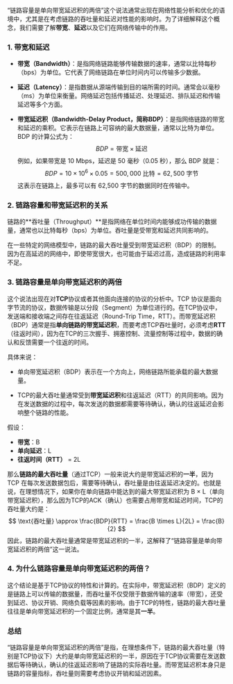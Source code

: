 “链路容量是单向带宽延迟积的两倍”这个说法通常出现在网络性能分析和优化的语境中，尤其是在考虑链路的吞吐量和延迟对性能的影响时。为了详细解释这个概念，我们需要了解**带宽**、**延迟**以及它们在网络传输中的作用。

### 1. **带宽和延迟**

- **带宽（Bandwidth）**：是指网络链路能够传输数据的速率，通常以比特每秒（bps）为单位。它代表了网络链路在单位时间内可以传输多少数据。
  
- **延迟（Latency）**：是指数据从源端传输到目的端所需的时间。通常会以毫秒（ms）为单位来衡量。网络延迟包括传播延迟、处理延迟、排队延迟和传输延迟等多个方面。

- **带宽延迟积（Bandwidth-Delay Product，简称BDP）**：是指网络链路的带宽和延迟的乘积。它表示在链路上可容纳的最大数据量，通常以比特为单位。BDP 的计算公式为：
  $$
  BDP = \text{带宽} \times \text{延迟}
  $$
  例如，如果带宽是 10 Mbps，延迟是 50 毫秒（0.05 秒），那么 BDP 就是：
  $$
  BDP = 10 \times 10^6 \times 0.05 = 500,000 \text{ 比特} = 62,500 \text{ 字节}
  $$
  这表示在链路上，最多可以有 62,500 字节的数据同时在传输中。

### 2. **链路容量和带宽延迟积的关系**

链路的**吞吐量（Throughput）**是指网络在单位时间内能够成功传输的数据量，通常也以比特每秒（bps）为单位。吞吐量是受带宽和延迟共同影响的。

在一些特定的网络模型中，链路的最大吞吐量受到带宽延迟积（BDP）的限制。因为在高延迟的网络中，即使带宽很大，也可能由于延迟过高，造成链路的利用率不足。

### 3. **链路容量是单向带宽延迟积的两倍**

这个说法出现在对**TCP**协议或者其他面向连接的协议的分析中。TCP 协议是面向字节流的协议，数据传输是以分段（Segment）为单位进行的。在TCP协议中，发送端和接收端之间存在往返延迟（Round-Trip Time，RTT）。而带宽延迟积（BDP）通常是指**单向链路的带宽延迟积**，而要考虑TCP吞吐量时，必须考虑**RTT**（往返时间），因为在TCP的三次握手、拥塞控制、流量控制等过程中，数据的确认和反馈需要一个往返的时间。

具体来说：

- 单向带宽延迟积（BDP）表示在一个方向上，网络链路所能承载的最大数据量。
  
- TCP的最大吞吐量通常受到**带宽延迟积**和往返延迟（RTT）的共同影响。因为在发送数据的过程中，每次发送的数据都需要等待确认，确认的往返延迟会影响整个链路的性能。

假设：
- **带宽**：B
- **单向延迟**：L
- **往返时间（RTT）** = 2L

那么**链路的最大吞吐量**（通过TCP）一般来说大约是带宽延迟积的**一半**，因为 TCP 在每次发送数据包后，需要等待确认，吞吐量是由往返延迟决定的。也就是说，在理想情况下，如果你在单向链路中能达到的最大带宽延迟积为 B × L（单向带宽延迟积），那么因为TCP的ACK（确认）也需要占用带宽和延迟时间，TCP的吞吐量大约是：
$$
\text{吞吐量} \approx \frac{BDP}{RTT} = \frac{B \times L}{2L} = \frac{B}{2}
$$
因此，链路的最大吞吐量通常是带宽延迟积的一半，这解释了“链路容量是单向带宽延迟积的两倍”这一说法。

### 4. **为什么链路容量是单向带宽延迟积的两倍？**

这个结论是基于TCP协议的特性和计算的。在实际中，带宽延迟积（BDP）定义的是链路上可以传输的数据量，而吞吐量不仅受限于数据传输的速率（带宽），还受到延迟、协议开销、网络负载等因素的影响。由于TCP的特性，链路的最大吞吐量往往是单向带宽延迟积的一个固定比例，通常是其**一半**。

### 总结

“链路容量是单向带宽延迟积的两倍”是指，在理想条件下，链路的最大吞吐量（特别是TCP协议下）大约是单向带宽延迟积的一半，原因在于TCP协议需要在发送数据后等待确认，确认的往返延迟影响了链路的实际吞吐量。而带宽延迟积本身只是链路的容量指标，吞吐量则需要考虑协议开销和延迟因素。